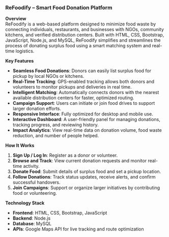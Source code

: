 ### **ReFoodify – Smart Food Donation Platform**

**Overview**  
ReFoodify is a web-based platform designed to minimize food waste by connecting individuals, restaurants, and businesses with NGOs, community kitchens, and verified distribution centers. Built with HTML, CSS, Bootstrap, JavaScript, Node.js, and MySQL, ReFoodify simplifies and streamlines the process of donating surplus food using a smart matching system and real-time logistics.

**Key Features**  
- **Seamless Food Donations**: Donors can easily list surplus food for pickup by local NGOs or kitchens.  
- **Real-Time Tracking**: GPS-enabled tracking allows both donors and volunteers to monitor pickups and deliveries in real time.  
- **Intelligent Matching**: Automatically connects donors with the nearest available distribution centers for faster, optimized routing.  
- **Campaign Support**: Users can initiate or join food drives to support larger donation efforts.  
- **Responsive Interface**: Fully optimized for desktop and mobile use.  
- **Interactive Dashboard**: A user-friendly panel for managing donations, tracking progress, and reviewing history.  
- **Impact Analytics**: View real-time data on donation volume, food waste reduction, and number of people helped.

**How It Works**  
1. **Sign Up / Log In**: Register as a donor or volunteer.  
2. **Browse and Track**: View current donation requests and monitor real-time activity.  
3. **Donate Food**: Submit details of surplus food and set a pickup location.  
4. **Follow Donations**: Track status updates, receive alerts, and confirm successful handovers.  
5. **Join Campaigns**: Support or organize larger initiatives by contributing food or volunteering.

**Technology Stack**  
- **Frontend**: HTML, CSS, Bootstrap, JavaScript  
- **Backend**: Node.js  
- **Database**: MySQL  
- **APIs**: Google Maps API for live tracking and route optimization
